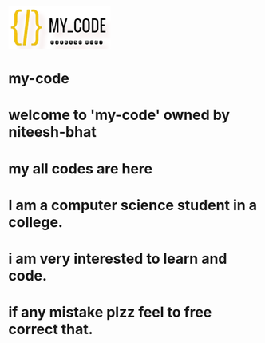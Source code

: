 ![](logo.png)
# my-code 
# welcome to 'my-code' owned by niteesh-bhat 
# my all codes are here 
# I am a computer science student in a college.
# i am very interested to learn and code.
# if any mistake plzz feel to free correct that.
